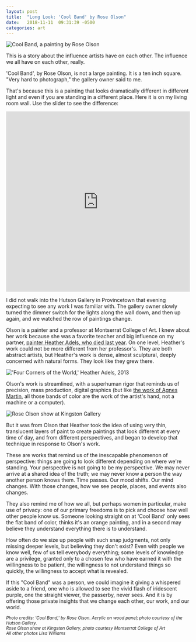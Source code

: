 ```yaml
---
layout: post
title:  "Long Look: 'Cool Band' by Rose Olson"
date:   2018-11-11  09:31:39 -0500
categories: art
---
```

![Cool Band, a painting by Rose Olson](https://farm2.staticflickr.com/1832/30251963308_bba54d3282_b.jpg)


This is a story about the influence artists have on each other. The influence we all have on each other, really.

'Cool Band', by Rose Olson, is not a large painting. It is a ten inch square. "Very hard to photograph," the gallery owner said to me.

That's because this is a painting that looks dramatically different in different light and even if you are standing in a different place. Here it is on my living room wall. Use the slider to see the difference:

<style>
.responsive-wrap iframe{ max-width: 100%;}
</style>
<div class="responsive-wrap">
<iframe frameborder="0" class="juxtapose" width="100%" height="493" src="https://cdn.knightlab.com/libs/juxtapose/latest/embed/index.html?uid=2da94110-e5c6-11e8-9dba-0edaf8f81e27"></iframe>
</div>

I did not walk into the Hutson Gallery in Provincetown that evening expecting to see any work I was familiar with. The gallery owner slowly turned the dimmer switch for the lights along the wall down, and then up again, and we watched the row of paintings change.

Olson is a painter and a professor at Montserrat College of Art. I knew about her work because she was a favorite teacher and big influence on my partner, [painter Heather Adels, who died last year](https://lisawilliams.github.io/lisa/art/2017/03/26/eulogy-for-a-fairy-princess-heather-adels.html). On one level, Heather's work could not be more different from her professor's. They are both abstract artists, but Heather's work is dense, almost sculptural, deeply concerned with natural forms. They look like they grew there.

!['Four Corners of the World,' Heather Adels, 2013](https://farm5.staticflickr.com/4409/36131442674_7c1ff6d01f_z.jpg)<br>


Olson's work is streamlined, with a superhuman rigor that reminds us of precision, mass production, digital graphics (but like [the work of Agnes Martin](https://lisawilliams.github.io/lisa/art/2017/12/08/falling-blue.html), all those bands of color are the work of the artist's hand, not a machine or a computer).

![Rose Olson show at Kingston Gallery](https://kingstongallery.files.wordpress.com/2015/06/img_10631.jpg)

But it was from Olson that Heather took the idea of using very thin, translucent layers of paint to create paintings that look different at every time of day, and from different perspectives, and began to develop that technique in response to Olson's work.

These are works that remind us of the inescapable phenomenon of perspective: things are going to look different depending on where we're standing. Your perspective is not going to be my perspective. We may never arrive at a shared idea of the truth; we may never know a person the way another person knows them. Time passes. Our mood shifts. Our mind changes. With those changes, how we see people, places, and events also changes.

They also remind me of how we all, but perhaps women in particular, make use of privacy: one of our primary freedoms is to pick and choose how well other people know us. Someone looking straight on at 'Cool Band' only sees the flat band of color, thinks it's an orange painting, and in a second may believe they understand everything there is to understand.

How often do we size up people with such snap judgments, not only missing deeper levels, but believing they don't exist? Even with people we know well, few of us tell everybody everything; some levels of knowledge are a privilege, granted only to a chosen few who have earned it with the willingness to be patient, the willingness to not understand things so quickly, the willingness to accept what is revealed.

If this "Cool Band" was a person, we could imagine it giving a whispered aside to a friend, one who is allowed to see the vivid flash of iridescent purple, one the straight viewer, the passerby, never sees. And it is by offering those private insights that we change each other, our work, and our world. 

<sub>*Photo credits:*
*'Cool Band,' by Rose Olson. Acrylic on wood panel; photo courtesy of the Hutson Gallery.*<br>
*Rose Olson show at Kingston Gallery, photo courtesy Montserrat College of Art*<br>
*All other photos Lisa Williams*</sub>
